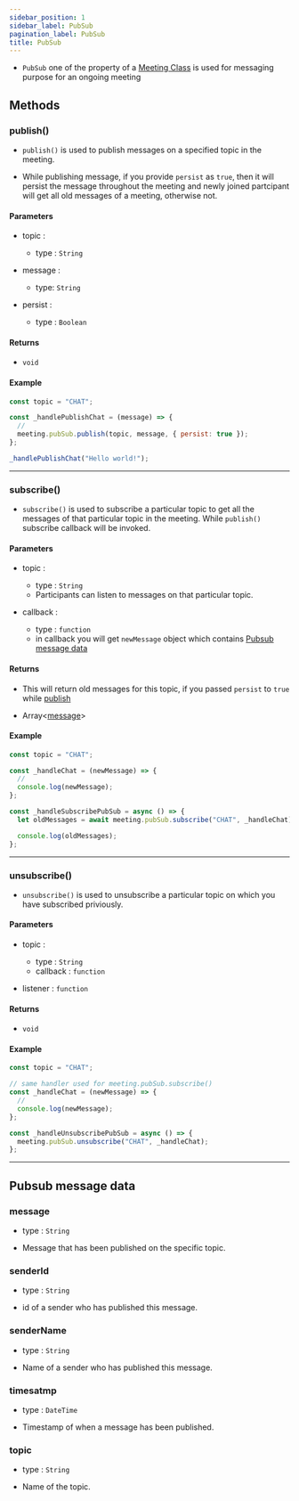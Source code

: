 ```yaml
---
sidebar_position: 1
sidebar_label: PubSub
pagination_label: PubSub
title: PubSub
---
```


- `PubSub` one of the property of a [Meeting Class](../meeting-class/introduction.md) is used for messaging purpose for an ongoing meeting

<div class="sdk-api-ref-only-h4">

## Methods

### publish()

- `publish()` is used to publish messages on a specified topic in the meeting.

- While publishing message, if you provide `persist` as `true`, then it will persist the message throughout the meeting and newly joined partcipant will get all old messages of a meeting, otherwise not.

#### Parameters

- topic :

  - type : `String`

- message :

  - type: `String`

- persist :
  - type : `Boolean`

#### Returns

- `void`

#### Example

```js
const topic = "CHAT";

const _handlePublishChat = (message) => {
  //
  meeting.pubSub.publish(topic, message, { persist: true });
};

_handlePublishChat("Hello world!");
```

---

### subscribe()

- `subscribe()` is used to subscribe a particular topic to get all the messages of that particular topic in the meeting. While `publish()` subscribe callback will be invoked.

#### Parameters

- topic :

  - type : `String`
  - Participants can listen to messages on that particular topic.

- callback :
  - type : `function`
  - in callback you will get `newMessage` object which contains [Pubsub message data](#pubsub-message-data)

#### Returns

- This will return old messages for this topic, if you passed `persist` to `true` while [publish](#publish)

- Array<[message](#pubsub-message-data)>

#### Example

```js
const topic = "CHAT";

const _handleChat = (newMessage) => {
  //
  console.log(newMessage);
};

const _handleSubscribePubSub = async () => {
  let oldMessages = await meeting.pubSub.subscribe("CHAT", _handleChat);

  console.log(oldMessages);
};
```

---

### unsubscribe()

- `unsubscribe()` is used to unsubscribe a particular topic on which you have subscribed priviously.

#### Parameters

- topic :

  - type : `String`
  - callback : `function`

- listener : `function`

#### Returns

- `void`

#### Example

```js
const topic = "CHAT";

// same handler used for meeting.pubSub.subscribe()
const _handleChat = (newMessage) => {
  //
  console.log(newMessage);
};

const _handleUnsubscribePubSub = async () => {
  meeting.pubSub.unsubscribe("CHAT", _handleChat);
};
```

---

## Pubsub message data

### message

- type : `String`

- Message that has been published on the specific topic.

### senderId

- type : `String`

- id of a sender who has published this message.

### senderName

- type : `String`

- Name of a sender who has published this message.

### timesatmp

- type : `DateTime`

- Timestamp of when a message has been published.

### topic

- type : `String`

- Name of the topic.

</div>
